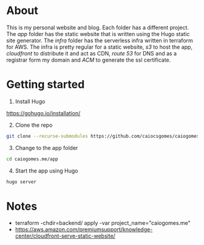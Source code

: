 
# About

This is my personal website and blog. Each folder has a different project. The *app* folder has the static website that is written using the Hugo static site generator. The *infra* folder has the serverless infra written in terraform for AWS. The infra is pretty regular for a static website, *s3* to host the app, *cloudfront* to distribute it and act as CDN, *route 53* for DNS and as a registrar form my domain and *ACM* to generate the ssl certificate. 


# Getting started

1. Install Hugo

https://gohugo.io/installation/

2. Clone the repo
```bash
git clone --recurse-submodules https://github.com/caiocsgomes/caiogomes.me.git
```

3. Change to the app folder

```bash
cd caiogomes.me/app
```

4. Start the app using Hugo

```bash
hugo server
```


# Notes

- terraform -chdir=backend/ apply -var project_name="caiogomes.me"
- https://aws.amazon.com/premiumsupport/knowledge-center/cloudfront-serve-static-website/
